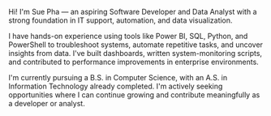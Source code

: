 Hi! I'm Sue Pha — an aspiring Software Developer and Data Analyst with a strong foundation in IT support, automation, and data visualization.

I have hands-on experience using tools like Power BI, SQL, Python, and PowerShell to troubleshoot systems, automate repetitive tasks, and uncover insights from data. I've built dashboards, written system-monitoring scripts, and contributed to performance improvements in enterprise environments.

I'm currently pursuing a B.S. in Computer Science, with an A.S. in Information Technology already completed. I'm actively seeking opportunities where I can continue growing and contribute meaningfully as a developer or analyst.

